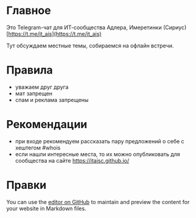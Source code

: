 # Главное

Это Telegram-чат для ИТ-сообщества Адлера, Имеретинки (Сириус) [https://t.me/it_ais](https://t.me/it_ais)

Тут обсуждаем местные темы, собираемся на офлайн встречи.

# Правила

- уважаем друг друга
- мат запрещен
- спам и реклама запрещены

# Рекомендации

- при входе рекомендуем рассказать пару предложений о себе с хештегом #whois
- если нашли интересные места, то их можно опубликовать для сообщества на сайте https://itaisc.github.io/


# Правки

You can use the [editor on GitHub](https://github.com/itaisc/itaisc.github.io/edit/main/docs/index.md) to maintain and preview the content for your website in Markdown files.
